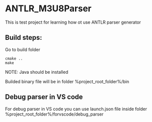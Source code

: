 # ANTLR_M3U8Parser

This is test project for learning how ot use ANTLR parser generator

## Build steps:
Go to build folder
```
cmake ..
make
```

NOTE: Java should be installed

Builded binary file will be in folder %project_root_folder%/bin

## Debug parser in VS code
For debug parser in VS code you can use launch.json file inside folder %project_root_folder%/forvscode/debug_parser